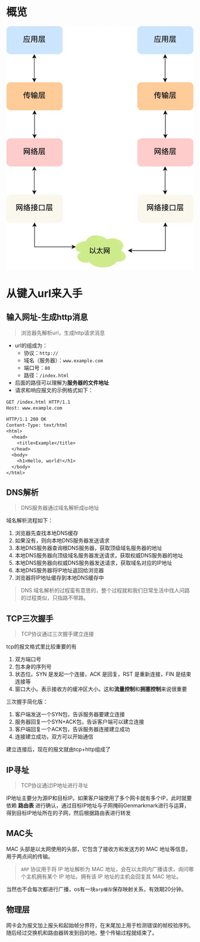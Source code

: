 # 概览

![网络架构](../img/network.png)

# 从键入url来入手

## 输入网址-生成http消息

> 浏览器先解析url，生成http请求消息

- url的组成为：
  - 协议：`http://`
  - 域名（服务器）：`www.example.com`
  - 端口号：`80`
  - 路径：`/index.html`
- 后面的路径可以理解为**服务器的文件地址**
- 请求和响应报文的示例格式如下：

```http
GET /index.html HTTP/1.1
Host: www.example.com
```

```http
HTTP/1.1 200 OK
Content-Type: text/html
<html>
  <head>
    <title>Example</title>
  </head>
  <body>
    <h1>Hello, world!</h1>
  </body>
</html>
```

## DNS解析

> DNS服务器通过域名解析成ip地址

域名解析流程如下：

1. 浏览器先查找本地DNS缓存
2. 如果没有，则向本地DNS服务器发送请求
3. 本地DNS服务器查询根DNS服务器，获取顶级域名服务器的地址
4. 本地DNS服务器向顶级域名服务器发送请求，获取权威DNS服务器的地址
5. 本地DNS服务器向权威DNS服务器发送请求，获取域名对应的IP地址
6. 本地DNS服务器将IP地址返回给浏览器
7. 浏览器将IP地址缓存到本地DNS缓存中

> DNS 域名解析的过程蛮有意思的，整个过程就和我们日常生活中找人问路的过程类似，只指路不带路。

## TCP三次握手

> TCP协议通过三次握手建立连接

tcp的报文格式里比较重要的有

1. 双方端口号
2. 包本身的序列号
3. 状态位。SYN 是发起一个连接，ACK 是回复，RST 是重新连接，FIN 是结束连接等
4. 窗口大小。表示接收方的缓冲区大小。这和**流量控制**和**拥塞控制**来说很重要

三次握手简化版：

1. 客户端发送一个SYN包，告诉服务器要建立连接
2. 服务器回复一个SYN+ACK包，告诉客户端可以建立连接
3. 客户端回复一个ACK包，告诉服务器连接建立成功
4. 连接建立成功，双方可以开始通信

建立连接后，现在的报文就由tcp+http组成了

## IP寻址

> TCP协议通过IP地址进行寻址

IP地址主要分为源IP和目标IP。如果客户端使用了多个网卡就有多个IP，此时就要依赖 **路由表** 进行确认，通过目标IP地址与子网掩码Genmarkmark进行与运算，得到目标IP地址所在的子网，然后根据路由表进行转发

## MAC头

MAC 头部是以太网使用的头部，它包含了接收方和发送方的 MAC 地址等信息，用于两点间的传输。

> `ARP` 协议用于将 IP 地址解析为 MAC 地址，会在以太网内广播请求，询问哪个主机拥有某个 IP 地址。拥有该 IP 地址的主机会回复其 MAC 地址。

当然也不会每次都进行广播，os有一块`arp缓存`保存映射关系，有效期20分钟。

## 物理层

网卡会为报文加上报头和起始帧分界符，在末尾加上用于检测错误的帧校验序列。随后经过交换机和路由器转发到目的地，整个传输过程就结束了。
